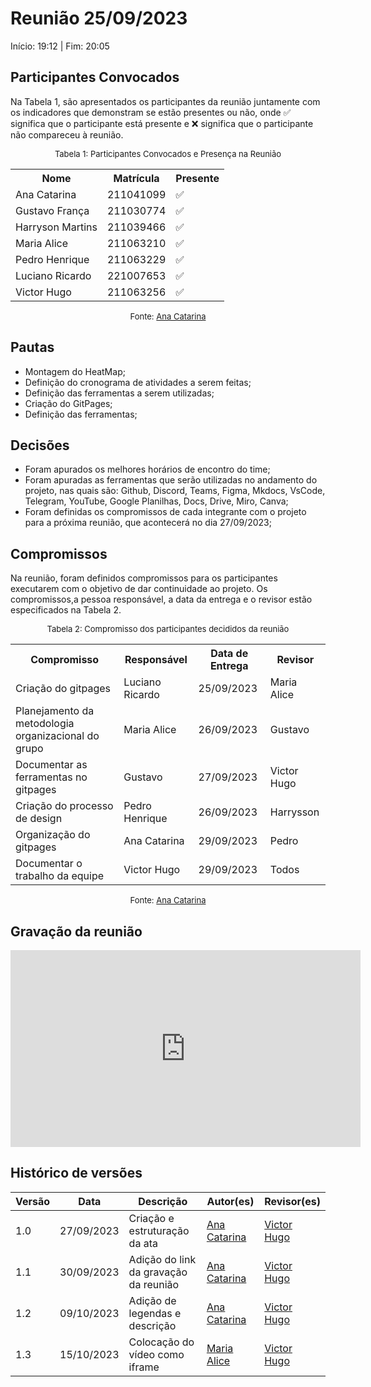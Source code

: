 # Reunião 25/09/2023

Início: 19:12 | Fim: 20:05



## Participantes Convocados

Na Tabela 1, são apresentados os participantes da reunião juntamente com os indicadores que demonstram se estão presentes ou não, onde ✅ significa que o participante está presente e ❌ significa que o participante não compareceu à reunião.

<center>

<font size="2"><p style="text-align: center">Tabela 1: Participantes Convocados e Presença na Reunião</p></font>

<table align="center">
  <tr>
    <th>Nome</th><th>Matrícula</th><th>Presente</th>
  </tr>
  <tr><td>Ana Catarina</td><td>211041099</td><td>✅</td></tr>
  <tr><td>Gustavo França</td><td>211030774</td><td>✅</td></tr>
  <tr><td>Harryson Martins</td><td>211039466</td><td>✅</td></tr>
  <tr><td>Maria Alice</td><td>211063210</td><td>✅</td></tr>
  <tr><td>Pedro Henrique</td><td>211063229</td><td>✅</td></tr>
  <tr><td>Luciano Ricardo</td><td>221007653</td><td>✅</td></tr>
  <tr><td>Victor Hugo</td><td>211063256</td><td>✅</td></tr>
</table>

<font size="2"><p style="text-align: center">Fonte: [Ana Catarina](https://github.com/an4catarina)</p></font>

</center>



## Pautas

- Montagem do HeatMap;
- Definição do cronograma de atividades a serem feitas;
- Definição das ferramentas a serem utilizadas;
- Criação do GitPages;
- Definição das ferramentas;



## Decisões

- Foram apurados os melhores horários de encontro do time;
- Foram apuradas as ferramentas que serão utilizadas no andamento do projeto, nas quais são: Github, Discord, Teams, Figma, Mkdocs, VsCode, Telegram, YouTube, Google Planilhas, Docs, Drive, Miro, Canva;
- Foram definidas os compromissos de cada integrante com o projeto para a próxima reunião, que acontecerá no dia 27/09/2023;



## Compromissos

Na reunião, foram definidos compromissos para os participantes executarem com o objetivo de dar continuidade ao projeto. Os compromissos,a pessoa responsável, a data da entrega e o revisor estão especificados na Tabela 2.

<center>

<font size="2"><p style="text-align: center">Tabela 2: Compromisso dos participantes decididos da reunião</p></font>

<table>
  <tr>
    <th>Compromisso</th><th>Responsável</th><th>Data de Entrega</th><th>Revisor</th>
    </tr>
    <tr><td>Criação do gitpages</td><td>Luciano Ricardo</td><td>25/09/2023</td><td>Maria Alice</td>
    </tr><tr><td>Planejamento da metodologia organizacional do grupo</td><td>Maria Alice</td><td>26/09/2023</td><td>Gustavo</td>
    </tr><tr><td>Documentar as ferramentas no gitpages</td><td>Gustavo<td>27/09/2023</td><td>Victor Hugo</td>
    <tr><td>Criação do processo de design</td><td>Pedro Henrique</td><td>26/09/2023</td><td>Harrysson</td>
    <tr><td>Organização do gitpages</td><td>Ana Catarina</td><td>29/09/2023</td><td>Pedro</td>
    </tr><tr><td>Documentar o trabalho da equipe</td><td>Victor Hugo</td><td>29/09/2023</td><td>Todos</td>
</table>

<font size="2"><p style="text-align: center">Fonte: [Ana Catarina](https://github.com/an4catarina)</p></font>

</center>



## Gravação da reunião
<center>
<iframe width="560" height="315" src="https://www.youtube.com/embed/6bMqG9XjrfI?si=7TWRxlbxg0rZnp4T" title="YouTube video player" frameborder="0" allow="accelerometer; autoplay; clipboard-write; encrypted-media; gyroscope; picture-in-picture; web-share" allowfullscreen></iframe>
</center>

## Histórico de versões

| Versão |    Data    | Descrição                             | Autor(es)                                      | Revisor(es)                                    |
| ------ | :--------: | ------------------------------------- | ---------------------------------------------- | ---------------------------------------------- |
| 1.0    | 27/09/2023 | Criação e estruturação da ata         | [Ana Catarina](https://github.com/an4catarina) | [Victor Hugo](https://github.com/ViictorHugoo) |
| 1.1    | 30/09/2023 | Adição do link da gravação da reunião | [Ana Catarina](https://github.com/an4catarina) | [Victor Hugo](https://github.com/ViictorHugoo) |
| 1.2    | 09/10/2023 | Adição de legendas e descrição        | [Ana Catarina](https://github.com/an4catarina) | [Victor Hugo](https://github.com/ViictorHugoo) |
| 1.3    | 15/10/2023 | Colocação do vídeo como iframe        | [Maria Alice](https://github.com/Maliz30)      | [Victor Hugo](https://github.com/ViictorHugoo) |

